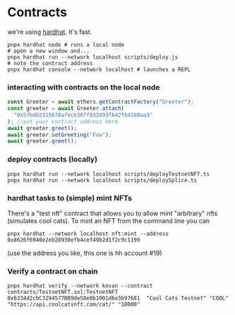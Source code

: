 # Contracts

we're using [hardhat](https://hardhat.org/getting-started/#overview). It's fast.

```shell
pnpx hardhat node # runs a local node
# open a new window and...
pnpx hardhat run --network localhost scripts/deploy.js
# note the contract address
pnpx hardhat console --network localhost # launches a REPL
```

### interacting with contracts on the local node

```js
const Greeter = await ethers.getContractFactory("Greeter");
const greeter = await Greeter.attach(
  "0x5fbdb2315678afecb367f032d93f642f64180aa3"
); //put your contract address here
await greeter.greet();
await greeter.setGreeting("Foo");
await greeter.greet();
```
### deploy contracts (locally)

```
pnpx hardhat run --network localhost scripts/deployTestnetNFT.ts
pnpx hardhat run --network localhost scripts/deploySplice.ts

```


### hardhat tasks to (simple) mint NFTs

There's a "test nft" contract that allows you to allow mint "arbitrary" nfts (simulates cool cats). To mint an NFT from the command line you can

``` 
pnpx hardhat --network localhost nft:mint --address 0x8626f6940e2eb28930efb4cef49b2d1f2c9c1199
```
(use the address you like, this one is hh account #19)

### Verify a contract on chain

``` 
pnpx hardhat verify --network kovan --contract contracts/TestnetNFT.sol:TestnetNFT 0x6334d2cbC3294577BB9de58e8b1901d6e3b97681  "Cool Cats Testnet" "COOL" "https://api.coolcatsnft.com/cat/" "10000"
``` 

